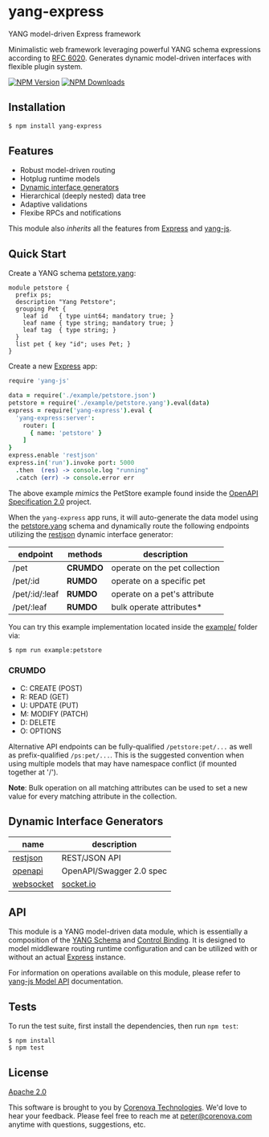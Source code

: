 # yang-express

YANG model-driven Express framework

Minimalistic web framework leveraging powerful YANG schema expressions
according to [RFC 6020](http://tools.ietf.org/html/rfc6020). Generates
dynamic model-driven interfaces with flexible plugin system.

  [![NPM Version][npm-image]][npm-url]
  [![NPM Downloads][downloads-image]][downloads-url]

## Installation

```bash
$ npm install yang-express
```

## Features

* Robust model-driven routing
* Hotplug runtime models
* [Dynamic interface generators](#dynamic-interface-generators)
* Hierarchical (deeply nested) data tree
* Adaptive validations
* Flexibe RPCs and notifications

This module also *inherits* all the features from
[Express](http://expressjs.com) and
[yang-js](http://github.com/corenova/yang-js).

## Quick Start

Create a YANG schema [petstore.yang](./example/petstore.yang):

```
module petstore {
  prefix ps;
  description "Yang Petstore";
  grouping Pet {
	leaf id   { type uint64; mandatory true; }
	leaf name { type string; mandatory true; }
	leaf tag  { type string; }
  }
  list pet { key "id"; uses Pet; }
}
```

Create a new [Express](http://expressjs.com) app:

```coffeescript
require 'yang-js'

data = require('./example/petstore.json')
petstore = require('./example/petstore.yang').eval(data)
express = require('yang-express').eval {
  'yang-express:server':
    router: [
	  { name: 'petstore' }
	]
}
express.enable 'restjson'
express.in('run').invoke port: 5000
  .then  (res) -> console.log "running"
  .catch (err) -> console.error err
```

The above example *mimics* the PetStore example found inside the
[OpenAPI Specification 2.0](http://github.com/OAI/OpenAPPI-Specification)
project.

When the `yang-express` app runs, it will auto-generate the data model
using the [petstore.yang](./example/petstore.yang) schema and
dynamically route the following endpoints utilizing the
[restjson](./src/restjson.litcoffee) dynamic interface generator:

endpoint        | methods    | description
---             | ---        | ---
/pet            | **CRUMDO** | operate on the pet collection
/pet/:id        | **RUMDO**  | operate on a specific pet
/pet/:id/:leaf  | **RUMDO**  | operate on a pet's attribute
/pet/:leaf      | **RUMDO**  | bulk operate attributes*

You can try this example implementation located inside the
[example/](./example) folder via:

```bash
$ npm run example:petstore
```

### CRUMDO

- C: CREATE (POST)
- R: READ (GET)
- U: UPDATE (PUT)
- M: MODIFY (PATCH)
- D: DELETE
- O: OPTIONS

Alternative API endpoints can be fully-qualified `/petstore:pet/...`
as well as prefix-qualified `/ps:pet/...`. This is the suggested
convention when using multiple models that may have namespace
conflict (if mounted together at '/').

**Note**: Bulk operation on all matching attributes can be used to set a new
value for every matching attribute in the collection. 

## Dynamic Interface Generators

name | description
--- | ---
[restjson](./src/feature/restjson.coffee)   | REST/JSON API
[openapi](./src/feature/openapi.coffee)     | OpenAPI/Swagger 2.0 spec
[websocket](./src/feature/websocket.coffee) | [socket.io](http://socket.io)

## API

This module is a YANG model-driven data module, which is essentially a
composition of the [YANG Schema](./schema/yang-express.yang) and
[Control Binding](./src/yang-exress.coffee).  It is designed to model
middleware routing runtime configuration and can be utilized with or
without an actual [Express](http://expressjs.com) instance.

For information on operations available on this module, please refer
to [yang-js Model API](http://github.com/corenova/yang-js#model-instance)
documentation.

## Tests

To run the test suite, first install the dependencies, then run `npm
test`:
```
$ npm install
$ npm test
```

## License
  [Apache 2.0](LICENSE)

This software is brought to you by
[Corenova Technologies](http://www.corenova.com). We'd love to hear
your feedback.  Please feel free to reach me at <peter@corenova.com>
anytime with questions, suggestions, etc.

[npm-image]: https://img.shields.io/npm/v/yang-express.svg
[npm-url]: https://npmjs.org/package/yang-express
[downloads-image]: https://img.shields.io/npm/dt/yang-express.svg
[downloads-url]: https://npmjs.org/package/yang-express
